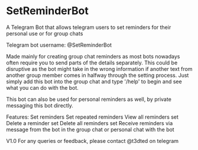 # SetReminderBot
A Telegram Bot that allows telegram users to set reminders for their personal use or for group chats

Telegram bot username: @SetReminderBot

Made mainly for creating group chat reminders as most bots nowadays often require you to send parts of the details separately. This could be disruptive as the bot might take in the wrong information if another text from another group member comes in halfway through the setting process. Just simply add this bot into the group chat and type '/help' to begin and see what you can do with the bot. 

This bot can also be used for personal reminders as well, by private messaging this bot directly. 


Features:
Set reminders
Set repeated reminders
View all reminders set
Delete a reminder set
Delete all reminders set
Receive reminders via message from the bot in the group chat or personal chat with the bot 

V1.0 
For any queries or feedback, please contact @t3dted on telegram
